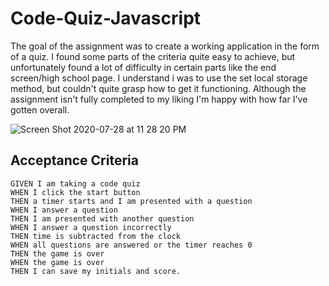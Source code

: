 # Code-Quiz-Javascript
The goal of the assignment was to create a working application in the form of a quiz. I found some parts of the criteria quite easy to achieve, but unfortunately found a lot of difficulty in certain parts like the end screen/high school page. I understand i was to use the set local storage method, but couldn't quite grasp how to get it functioning. Although the assignment isn't fully completed to my liking I'm happy with how far I've gotten overall. 


![Screen Shot 2020-07-28 at 11 28 20 PM](https://user-images.githubusercontent.com/66890142/88764595-13d85e00-d12a-11ea-9b44-b8134cea260f.png)

## Acceptance Criteria

```
GIVEN I am taking a code quiz
WHEN I click the start button
THEN a timer starts and I am presented with a question
WHEN I answer a question
THEN I am presented with another question
WHEN I answer a question incorrectly
THEN time is subtracted from the clock
WHEN all questions are answered or the timer reaches 0
THEN the game is over
WHEN the game is over
THEN I can save my initials and score.



